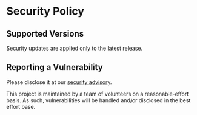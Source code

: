 # Security Policy

## Supported Versions

Security updates are applied only to the latest release.

## Reporting a Vulnerability

Please disclose it at our [security advisory](https://github.com/dynoinc/starflow/advisories/new).

This project is maintained by a team of volunteers on a reasonable-effort basis.
As such, vulnerabilities will be handled and/or disclosed in the best effort base. 